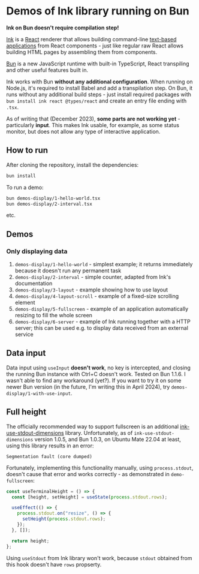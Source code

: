 # Demos of Ink library running on Bun

**Ink on Bun doesn't require compilation step!**

[Ink](https://www.npmjs.com/package/ink) is a [React](https://react.dev/) renderer that allows building command-line [text-based applications](https://en.wikipedia.org/wiki/Text-based_user_interface) from React components - just like regular raw React allows building HTML pages by assembling them from components.

[Bun](https://bun.sh/) is a new JavaScript runtime with built-in TypeScript, React transpiling and other useful features built in.

Ink works with Bun **without any additional configuration**. When running on Node.js, it's required to install Babel and add a transpilation step. On Bun, it runs without any additional build steps - just install required packages with `bun install ink react @types/react` and create an entry file ending with `.tsx`.

As of writing that (December 2023), **some parts are not working yet** - particularly **input**. This makes Ink usable, for example, as some status monitor, but does not allow any type of interactive application.

## How to run

After cloning the repository, install the dependencies:

```bash
bun install
```

To run a demo:

```bash
bun demos-display/1-hello-world.tsx
bun demos-display/2-interval.tsx
```

etc.

## Demos

### Only displaying data

1. `demos-display/1-hello-world` - simplest example; it returns immediately because it doesn't run any permanent task
2. `demos-display/2-interval` - simple counter, adapted from Ink's documentation
3. `demos-display/3-layout` - example showing how to use layout
4. `demos-display/4-layout-scroll` - example of a fixed-size scrolling element
5. `demos-display/5-fullscreen` - example of an application automatically resizing to fill the whole screen
6. `demos-display/6-server` - example of Ink running together with a HTTP server; this can be used e.g. to display data received from an external service

## Data input

Data input using `useInput` **doesn't work**, no key is intercepted, and closing the running Bun instance with Ctrl+C doesn't work. Tested on Bun 1.1.6. I wasn't able to find any workaround (yet?). If you want to try it on some newer Bun version (in the future, I'm writing this in April 2024), try `demos-display/1-with-use-input`.

## Full height

The officially recommended way to support fullscreen is an additional [ink-use-stdout-dimensions](https://github.com/cameronhunter/ink-monorepo/tree/master/packages/ink-use-stdout-dimensions) library. Unfortunately, as of `ink-use-stdout-dimensions` version 1.0.5, and Bun 1.0.3, on Ubuntu Mate 22.04 at least, using this library results in an error:

```
Segmentation fault (core dumped)
```

Fortunately, implementing this functionality manually, using `process.stdout`, doesn't cause that error and works correctly - as demonstrated in `demo-fullscreen`:

```js
const useTerminalHeight = () => {
  const [height, setHeight] = useState(process.stdout.rows);

  useEffect(() => {
    process.stdout.on("resize", () => {
      setHeight(process.stdout.rows);
    });
  }, []);

  return height;
};
```

Using `useStdout` from Ink library won't work, because `stdout` obtained from this hook doesn't have `rows` propserty.

